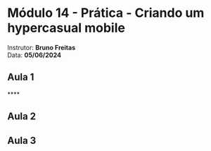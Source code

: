 # Módulo 14 - Prática - Criando um hypercasual mobile
Instrutor: **Bruno Freitas**<br>
Data: **05/06/2024**<br>

## Aula 1
****<br>

## Aula 2


## Aula 3